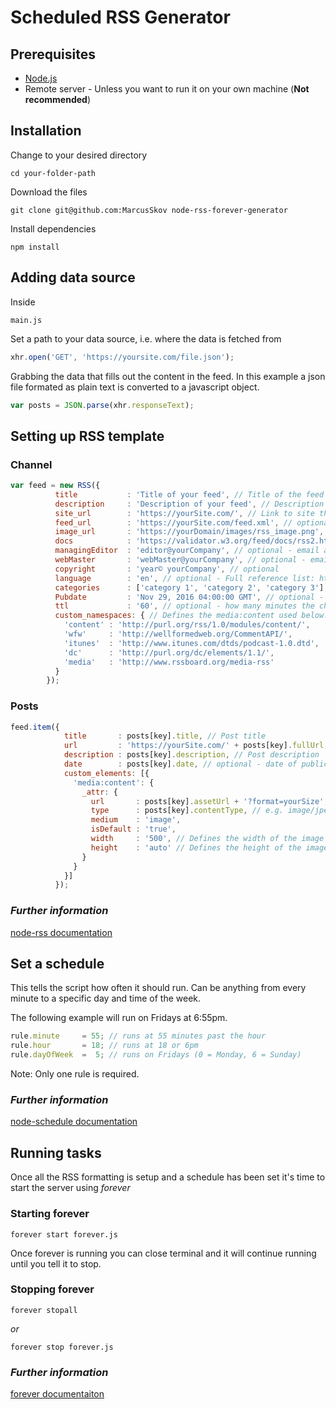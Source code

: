 # Scheduled RSS Generator


## Prerequisites

- [Node.js](https://nodejs.org/en/)
- Remote server - Unless you want to run it on your own machine (**Not recommended**)


## Installation

Change to your desired directory
```
cd your-folder-path
```

Download the files
```
git clone git@github.com:MarcusSkov node-rss-forever-generator
```

Install dependencies
```
npm install
```


## Adding data source

Inside
```
main.js
```

Set a path to your data source, i.e. where the data is fetched from
``` js
xhr.open('GET', 'https://yoursite.com/file.json');
```

Grabbing the data that fills out the content in the feed. In this example a json file formated as plain text is converted to a javascript object.
``` js
var posts = JSON.parse(xhr.responseText);
```

## Setting up RSS template

### Channel

``` js
var feed = new RSS({
          title           : 'Title of your feed', // Title of the feed
          description     : 'Description of your feed', // Description of the feed
          site_url        : 'https://yourSite.com/', // Link to site the feed is hosted on
          feed_url        : 'https://yourSite.com/feed.xml', // optional - url to the XML feed
          image_url       : 'https://yourDomain/images/rss_image.png', // optional - image that RSS readers use when displaying your feed (feed thumbnail) 
          docs            : 'https://validator.w3.org/feed/docs/rss2.html', // optional & fixed - url for RSS documentation
          managingEditor  : 'editor@yourCompany', // optional - email address for the editor of the feed posts
          webMaster       : 'webMaster@yourCompany', // optional - email address for the webmaster
          copyright       : 'year© yourCompany', // optional
          language        : 'en', // optional - Full reference list: http://www.rssboard.org/rss-language-codes
          categories      : ['category 1', 'category 2', 'category 3'], // optional - e.g. design, news, 
          Pubdate         : 'Nov 29, 2016 04:00:00 GMT', // optional - date the RSS feed came online
          ttl             : '60', // optional - how many minutes the channel is cached before being refreshed from the source
          custom_namespaces: { // Defines the media:content used below. This is required to make images defined in media:content to appear in some RSS readers
            'content' : 'http://purl.org/rss/1.0/modules/content/',
            'wfw'     : 'http://wellformedweb.org/CommentAPI/',
            'itunes'  : 'http://www.itunes.com/dtds/podcast-1.0.dtd',
            'dc'      : 'http://purl.org/dc/elements/1.1/',
            'media'   : 'http://www.rssboard.org/media-rss'
          }
        });
```

### Posts

``` js
feed.item({
            title       : posts[key].title, // Post title
            url         : 'https://yourSite.com/' + posts[key].fullUrl, // Url to the full post
            description : posts[key].description, // Post description
            date        : posts[key].date, // optional - date of publication
            custom_elements: [{
              'media:content': {
                _attr: {
                  url       : posts[key].assetUrl + '?format=yourSize', // Fetches a specific image size in cases where there are multple versions of the same image. Sizes are defined as, e.g., 500w (500px width), 356h (356px height)
                  type      : posts[key].contentType, // e.g. image/jpeg, image/png, text/html
                  medium    : 'image',
                  isDefault : 'true',
                  width     : '500', // Defines the width of the image other services (e.g. Mailchimp) sets it as.
                  height    : 'auto' // Defines the height of the image other services (e.g. Mailchimp) sets it as.
                }
              }
            }]
          });
```

### _Further information_
[node-rss documentation](https://www.npmjs.com/package/node-rss)

## Set a schedule
This tells the script how often it should run.
Can be anything from every minute to a specific day and time of the week.

The following example will run on Fridays at 6:55pm.
``` js
rule.minute     = 55; // runs at 55 minutes past the hour
rule.hour       = 18; // runs at 18 or 6pm
rule.dayOfWeek  =  5; // runs on Fridays (0 = Monday, 6 = Sunday)
```
Note: Only one rule is required.

### _Further information_
[node-schedule documentation](https://www.npmjs.com/package/node-schedule)



## Running tasks
Once all the RSS formatting is setup and a schedule has been set it's time to start the server using _forever_ 

### Starting forever

```
forever start forever.js
```
Once forever is running you can close terminal and it will continue running until you tell it to stop.

### Stopping forever

```
forever stopall
```

_or_

```
forever stop forever.js
```

### _Further information_
[forever documentaiton](https://www.npmjs.com/package/forever)
